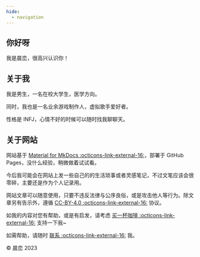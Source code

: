 ```yaml
---
hide:
  - navigation
---
```


## 你好呀

我是晨峦，很高兴认识你！


## 关于我

我是男生，一名在校大学生，医学方向。

同时，我也是一名业余游戏制作人，虚拟歌手爱好者。

性格是 INFJ，心情不好的时候可以随时找我聊聊天。


## 关于网站

网站基于 [Material for MkDocs :octicons-link-external-16:](https://squidfunk.github.io/mkdocs-material/)，部署于 GitHub Pages，没什么经验，稍微做着试试看。

今后我可能会在网站上发一些自己的的生活琐事或者灵感笔记，不过文笔应该会很零碎，主要还是作为个人记录用。

网站文章可以随意使用，只要不违反法律与公序良俗，或是攻击他人等行为。除文章另有告示外，遵循 [CC-BY-4.0 :octicons-link-external-16:](https://creativecommons.org/licenses/by/4.0/) 协议。

如我的内容对您有帮助，或是有启发，请考虑 [买一杯咖啡 :octicons-link-external-16:](https://afdian.net/a/chenluan) 支持一下我~

如需帮助，请随时 [联系 :octicons-link-external-16:](http://chenluan.mikecrm.com/GswlLiQ) 我。

© 晨峦 2023